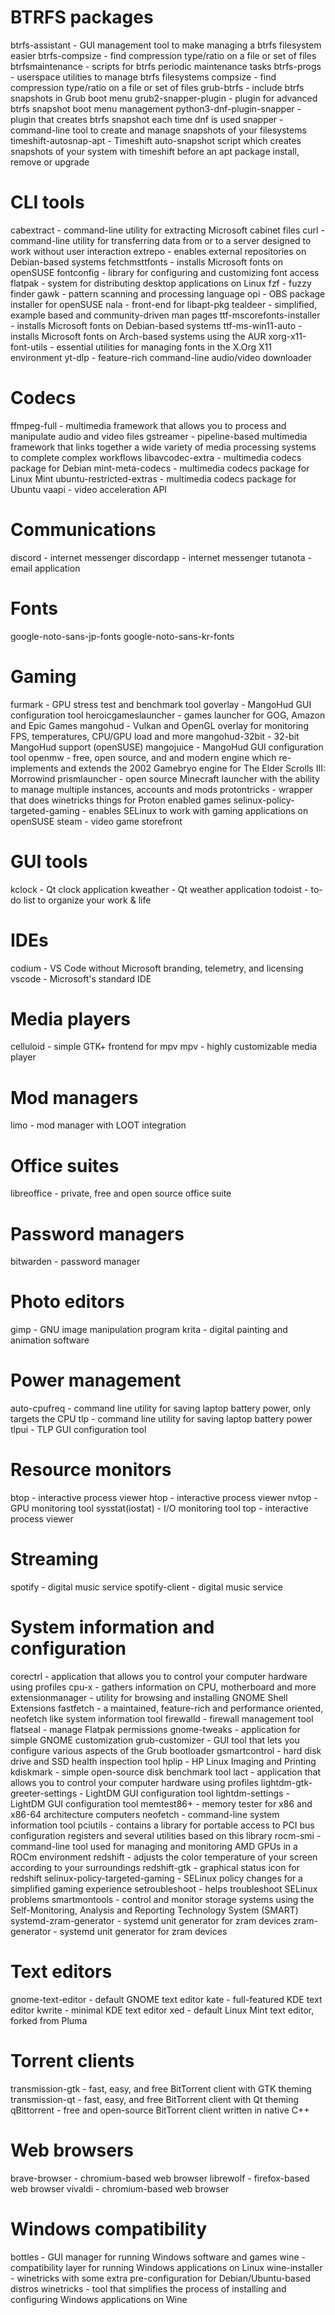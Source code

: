 # BTRFS packages
btrfs-assistant - GUI management tool to make managing a btrfs filesystem easier
btrfs-compsize - find compression type/ratio on a file or set of files
btrfsmaintenance - scripts for btrfs periodic maintenance tasks
btrfs-progs - userspace utilities to manage btrfs filesystems
compsize - find compression type/ratio on a file or set of files
grub-btrfs - include btrfs snapshots in Grub boot menu
grub2-snapper-plugin - plugin for advanced btrfs snapshot boot menu management
python3-dnf-plugin-snapper - plugin that creates btrfs snapshot each time dnf is used
snapper - command-line tool to create and manage snapshots of your filesystems
timeshift-autosnap-apt - Timeshift auto-snapshot script which creates snapshots of your system with timeshift before an apt package install, remove or upgrade

# CLI tools
cabextract - command-line utility for extracting Microsoft cabinet files
curl - command-line utility for transferring data from or to a server designed to work without user interaction
extrepo - enables external repositories on Debian-based systems
fetchmsttfonts - installs Microsoft fonts on openSUSE
fontconfig - library for configuring and customizing font access
flatpak - system for distributing desktop applications on Linux
fzf - fuzzy finder
gawk - pattern scanning and processing language
opi - OBS package installer for openSUSE
nala - front-end for libapt-pkg
tealdeer - simplified, example based and community-driven man pages
ttf-mscorefonts-installer - installs Microsoft fonts on Debian-based systems
ttf-ms-win11-auto - installs Microsoft fonts on Arch-based systems using the AUR
xorg-x11-font-utils - essential utilities for managing fonts in the X.Org X11 environment
yt-dlp - feature-rich command-line audio/video downloader

# Codecs
ffmpeg-full - multimedia framework that allows you to process and manipulate audio and video files
gstreamer - pipeline-based multimedia framework that links together a wide variety of media processing systems to complete complex workflows
libavcodec-extra - multimedia codecs package for Debian
mint-meta-codecs - multimedia codecs package for Linux Mint
ubuntu-restricted-extras - multimedia codecs package for Ubuntu
vaapi - video acceleration API

# Communications
discord - internet messenger
discordapp - internet messenger
tutanota - email application

# Fonts
google-noto-sans-jp-fonts
google-noto-sans-kr-fonts

# Gaming
furmark - GPU stress test and benchmark tool
goverlay - MangoHud GUI configuration tool
heroicgameslauncher - games launcher for GOG, Amazon and Epic Games
mangohud - Vulkan and OpenGL overlay for monitoring FPS, temperatures, CPU/GPU load and more
mangohud-32bit - 32-bit MangoHud support (openSUSE)
mangojuice - MangoHud GUI configuration tool
openmw - free, open source, and and modern engine which re-implements and extends the 2002 Gamebryo engine for The Elder Scrolls III: Morrowind
prismlauncher - open source Minecraft launcher with the ability to manage multiple instances, accounts and mods
protontricks - wrapper that does winetricks things for Proton enabled games
selinux-policy-targeted-gaming - enables SELinux to work with gaming applications on openSUSE
steam - video game storefront

# GUI tools
kclock - Qt clock application
kweather - Qt weather application
todoist - to-do list to organize your work & life

# IDEs
codium - VS Code without Microsoft branding, telemetry, and licensing
vscode - Microsoft's standard IDE

# Media players
celluloid - simple GTK+ frontend for mpv
mpv - highly customizable media player

# Mod managers
limo - mod manager with LOOT integration

# Office suites
libreoffice - private, free and open source office suite

# Password managers
bitwarden - password manager

# Photo editors
gimp - GNU image manipulation program
krita - digital painting and animation software

# Power management
auto-cpufreq - command line utility for saving laptop battery power, only targets the CPU
tlp - command line utility for saving laptop battery power
tlpui - TLP GUI configuration tool

# Resource monitors
btop - interactive process viewer
htop - interactive process viewer
nvtop - GPU monitoring tool
sysstat(iostat) - I/O monitoring tool
top - interactive process viewer

# Streaming
spotify - digital music service
spotify-client - digital music service

# System information and configuration
corectrl - application that allows you to control your computer hardware using profiles
cpu-x - gathers information on CPU, motherboard and more
extensionmanager - utility for browsing and installing GNOME Shell Extensions
fastfetch - a maintained, feature-rich and performance oriented, neofetch like system information tool
firewalld - firewall management tool 
flatseal - manage Flatpak permissions
gnome-tweaks - application for simple GNOME customization
grub-customizer - GUI tool that lets you configure various aspects of the Grub bootloader
gsmartcontrol - hard disk drive and SSD health inspection tool
hplip - HP Linux Imaging and Printing
kdiskmark - simple open-source disk benchmark tool
lact - application that allows you to control your computer hardware using profiles
lightdm-gtk-greeter-settings - LightDM GUI configuration tool
lightdm-settings - LightDM GUI configuration tool
memtest86+ - memory tester for x86 and x86-64 architecture computers
neofetch - command-line system information tool
pciutils - contains a library for portable access to PCI bus configuration registers and several utilities based on this library
rocm-smi - command-line tool used for managing and monitoring AMD GPUs in a ROCm environment
redshift - adjusts the color temperature of your screen according to your surroundings
redshift-gtk - graphical status icon for redshift
selinux-policy-targeted-gaming - SELinux policy changes for a simplified gaming experience
setroubleshoot - helps troubleshoot SELinux problems
smartmontools - control and monitor storage systems using the Self-Monitoring, Analysis and Reporting Technology System (SMART)
systemd-zram-generator - systemd unit generator for zram devices
zram-generator - systemd unit generator for zram devices

# Text editors
gnome-text-editor - default GNOME text editor
kate - full-featured KDE text editor
kwrite - minimal KDE text editor
xed - default Linux Mint text editor, forked from Pluma

# Torrent clients
transmission-gtk - fast, easy, and free BitTorrent client with GTK theming
transmission-qt - fast, easy, and free BitTorrent client with Qt theming
qBittorrent - free and open-source BitTorrent client written in native C++

# Web browsers
brave-browser - chromium-based web browser
librewolf - firefox-based web browser
vivaldi - chromium-based web browser

# Windows compatibility
bottles - GUI manager for running Windows software and games
wine - compatibility layer for running Windows applications on Linux
wine-installer - winetricks with some extra pre-configuration for Debian/Ubuntu-based distros
winetricks - tool that simplifies the process of installing and configuring Windows applications on Wine
